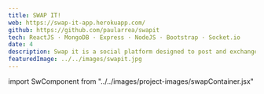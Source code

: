 ```yaml
---
title: SWAP IT!
web: https://swap-it-app.herokuapp.com/
github: https://github.com/paularrea/swapit
tech: ReactJS · MongoDB · Express · NodeJS · Bootstrap · Socket.io
date: 4
description: Swap it is a social platform designed to post and exchange handmade products.
featuredImage: ../../images/swapit.jpg
---
```


import SwComponent from "../../images/project-images/swapContainer.jsx"

<SwComponent/>
